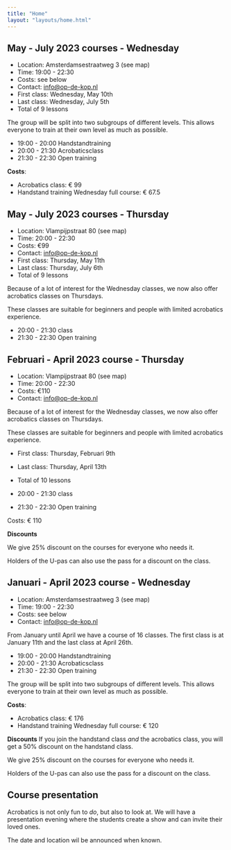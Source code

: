 ```yaml
---
title: "Home"
layout: "layouts/home.html"
---
```


## May - July 2023 courses - Wednesday
- Location: Amsterdamsestraatweg 3 (see map)
- Time: 19:00 - 22:30
- Costs: see below
- Contact: info@op-de-kop.nl
- First class: Wednesday, May 10th
- Last class: Wednesday, July 5th
- Total of 9 lessons

The group will be split into two subgroups of different levels. This allows everyone to train at their own level as much as possible.

- 19:00 - 20:00 Handstandtraining
- 20:00 - 21:30 Acrobaticsclass
- 21:30 - 22:30 Open training


**Costs**:

- Acrobatics class: € 99
- Handstand training Wednesday full course: € 67.5

## May - July 2023 courses - Thursday

- Location: Vlampijpstraat 80 (see map)
- Time: 20:00 - 22:30
- Costs: €99
- Contact: info@op-de-kop.nl
- First class: Thursday, May 11th
- Last class: Thursday, July 6th
- Total of 9 lessons


Because of a lot of interest for the Wednesday classes, we now also offer  acrobatics classes on Thursdays.

These classes are suitable for beginners and people with limited acrobatics experience.

- 20:00 - 21:30 class
- 21:30 - 22:30 Open training


## Februari - April 2023 course - Thursday

- Location: Vlampijpstraat 80 (see map)
- Time: 20:00 - 22:30
- Costs: €110
- Contact: info@op-de-kop.nl

Because of a lot of interest for the Wednesday classes, we now also offer
acrobatics classes on Thursdays.

These classes are suitable for beginners and people with limited acrobatics experience.

- First class: Thursday, Februari 9th
- Last class: Thursday, April 13th
- Total of 10 lessons

- 20:00 - 21:30 class
- 21:30 - 22:30 Open training

Costs: € 110

**Discounts**

We give 25% discount on the courses for everyone who needs it.

Holders of the U-pas can also use the pass for a discount on the class.

## Januari - April 2023 course - Wednesday

- Location: Amsterdamsestraatweg 3 (see map)
- Time: 19:00 - 22:30
- Costs: see below
- Contact: info@op-de-kop.nl

From January until April we have a course of 16 classes. The first class is at January 11th and the last class at April 26th.

- 19:00 - 20:00 Handstandtraining
- 20:00 - 21:30 Acrobaticsclass
- 21:30 - 22:30 Open training

The group will be split into two subgroups of different levels. This allows everyone to train at their own level as much as possible.

**Costs**:

- Acrobatics class: € 176
- Handstand training Wednesday full course: € 120

**Discounts**
If you join the handstand class _and_ the acrobatics class, you will get a 50% discount on the handstand class.

We give 25% discount on the courses for everyone who needs it.

Holders of the U-pas can also use the pass for a discount on the class.

## Course presentation

Acrobatics is not only fun to _do_, but also to look at. We will have a presentation evening where the students create a show and can invite their loved ones.

The date and location wil be announced when known.
